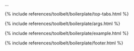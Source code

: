 ...

{% include references/toolbelt/boilerplate/top-tabs.html %}

{% include references/toolbelt/boilerplate/args.html %}

{% include references/toolbelt/boilerplate/example.html %}

{% include references/toolbelt/boilerplate/footer.html %}